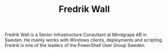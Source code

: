 ﻿---
title: Fredrik Wall
description: ""
image: /images/author/fredrik-wall.jpg
social:
- icon: fab fa-facebook
  link: https://facebook.com/#
- icon: fab fa-twitter
  link: https://twitter.com/#
- icon: fab fa-github
  link: https://github.com/#
- icon: fas fa-link
  link: ""
- icon: fab fa-linkedin-in
  link: https://www.linkedin.com/in/#/
- icon: fab fa-youtube
  link: '#'
- icon: fab fa-twitch
  link: https://www.twitch.tv/#

---
Fredrik Wall is a Senior Infrastructure Consultant at Mindgrape AB in Sweden. He mainly works with Windows clients, deployments and scripting. Fredrik is one of the leaders of the PowerShell User Group Sweden.

